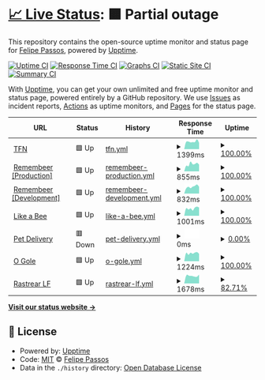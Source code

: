 # [📈 Live Status](https://status.berkspar.com): <!--live status--> **🟧 Partial outage**

This repository contains the open-source uptime monitor and status page for [Felipe Passos](https://www.berkspar.com), powered by [Upptime](https://github.com/upptime/upptime).

[![Uptime CI](https://github.com/berkspar/upptime/workflows/Uptime%20CI/badge.svg)](https://github.com/berkspar/upptime/actions?query=workflow%3A%22Uptime+CI%22)
[![Response Time CI](https://github.com/berkspar/upptime/workflows/Response%20Time%20CI/badge.svg)](https://github.com/berkspar/upptime/actions?query=workflow%3A%22Response+Time+CI%22)
[![Graphs CI](https://github.com/berkspar/upptime/workflows/Graphs%20CI/badge.svg)](https://github.com/berkspar/upptime/actions?query=workflow%3A%22Graphs+CI%22)
[![Static Site CI](https://github.com/berkspar/upptime/workflows/Static%20Site%20CI/badge.svg)](https://github.com/berkspar/upptime/actions?query=workflow%3A%22Static+Site+CI%22)
[![Summary CI](https://github.com/berkspar/upptime/workflows/Summary%20CI/badge.svg)](https://github.com/berkspar/upptime/actions?query=workflow%3A%22Summary+CI%22)

With [Upptime](https://upptime.js.org), you can get your own unlimited and free uptime monitor and status page, powered entirely by a GitHub repository. We use [Issues](https://github.com/berkspar/upptime/issues) as incident reports, [Actions](https://github.com/berkspar/upptime/actions) as uptime monitors, and [Pages](https://status.berkspar.com) for the status page.

<!--start: status pages-->
<!-- This summary is generated by Upptime (https://github.com/upptime/upptime) -->
<!-- Do not edit this manually, your changes will be overwritten -->
<!-- prettier-ignore -->
| URL | Status | History | Response Time | Uptime |
| --- | ------ | ------- | ------------- | ------ |
| <img alt="" src="https://favicons.githubusercontent.com/api.tfn.app.br" height="13"> [TFN](https://api.tfn.app.br) | 🟩 Up | [tfn.yml](https://github.com/BerkSpar/upptime/commits/HEAD/history/tfn.yml) | <details><summary><img alt="Response time graph" src="./graphs/tfn/response-time-week.png" height="20"> 1399ms</summary><br><a href="https://status.berkspar.com/history/tfn"><img alt="Response time 1404" src="https://img.shields.io/endpoint?url=https%3A%2F%2Fraw.githubusercontent.com%2FBerkSpar%2Fupptime%2FHEAD%2Fapi%2Ftfn%2Fresponse-time.json"></a><br><a href="https://status.berkspar.com/history/tfn"><img alt="24-hour response time 956" src="https://img.shields.io/endpoint?url=https%3A%2F%2Fraw.githubusercontent.com%2FBerkSpar%2Fupptime%2FHEAD%2Fapi%2Ftfn%2Fresponse-time-day.json"></a><br><a href="https://status.berkspar.com/history/tfn"><img alt="7-day response time 1399" src="https://img.shields.io/endpoint?url=https%3A%2F%2Fraw.githubusercontent.com%2FBerkSpar%2Fupptime%2FHEAD%2Fapi%2Ftfn%2Fresponse-time-week.json"></a><br><a href="https://status.berkspar.com/history/tfn"><img alt="30-day response time 1404" src="https://img.shields.io/endpoint?url=https%3A%2F%2Fraw.githubusercontent.com%2FBerkSpar%2Fupptime%2FHEAD%2Fapi%2Ftfn%2Fresponse-time-month.json"></a><br><a href="https://status.berkspar.com/history/tfn"><img alt="1-year response time 1404" src="https://img.shields.io/endpoint?url=https%3A%2F%2Fraw.githubusercontent.com%2FBerkSpar%2Fupptime%2FHEAD%2Fapi%2Ftfn%2Fresponse-time-year.json"></a></details> | <details><summary><a href="https://status.berkspar.com/history/tfn">100.00%</a></summary><a href="https://status.berkspar.com/history/tfn"><img alt="All-time uptime 100.00%" src="https://img.shields.io/endpoint?url=https%3A%2F%2Fraw.githubusercontent.com%2FBerkSpar%2Fupptime%2FHEAD%2Fapi%2Ftfn%2Fuptime.json"></a><br><a href="https://status.berkspar.com/history/tfn"><img alt="24-hour uptime 100.00%" src="https://img.shields.io/endpoint?url=https%3A%2F%2Fraw.githubusercontent.com%2FBerkSpar%2Fupptime%2FHEAD%2Fapi%2Ftfn%2Fuptime-day.json"></a><br><a href="https://status.berkspar.com/history/tfn"><img alt="7-day uptime 100.00%" src="https://img.shields.io/endpoint?url=https%3A%2F%2Fraw.githubusercontent.com%2FBerkSpar%2Fupptime%2FHEAD%2Fapi%2Ftfn%2Fuptime-week.json"></a><br><a href="https://status.berkspar.com/history/tfn"><img alt="30-day uptime 100.00%" src="https://img.shields.io/endpoint?url=https%3A%2F%2Fraw.githubusercontent.com%2FBerkSpar%2Fupptime%2FHEAD%2Fapi%2Ftfn%2Fuptime-month.json"></a><br><a href="https://status.berkspar.com/history/tfn"><img alt="1-year uptime 100.00%" src="https://img.shields.io/endpoint?url=https%3A%2F%2Fraw.githubusercontent.com%2FBerkSpar%2Fupptime%2FHEAD%2Fapi%2Ftfn%2Fuptime-year.json"></a></details>
| <img alt="" src="https://favicons.githubusercontent.com/api.iremembeer.com" height="13"> [Remembeer [Production]](https://api.iremembeer.com) | 🟩 Up | [remembeer-production.yml](https://github.com/BerkSpar/upptime/commits/HEAD/history/remembeer-production.yml) | <details><summary><img alt="Response time graph" src="./graphs/remembeer-production/response-time-week.png" height="20"> 855ms</summary><br><a href="https://status.berkspar.com/history/remembeer-production"><img alt="Response time 912" src="https://img.shields.io/endpoint?url=https%3A%2F%2Fraw.githubusercontent.com%2FBerkSpar%2Fupptime%2FHEAD%2Fapi%2Fremembeer-production%2Fresponse-time.json"></a><br><a href="https://status.berkspar.com/history/remembeer-production"><img alt="24-hour response time 665" src="https://img.shields.io/endpoint?url=https%3A%2F%2Fraw.githubusercontent.com%2FBerkSpar%2Fupptime%2FHEAD%2Fapi%2Fremembeer-production%2Fresponse-time-day.json"></a><br><a href="https://status.berkspar.com/history/remembeer-production"><img alt="7-day response time 855" src="https://img.shields.io/endpoint?url=https%3A%2F%2Fraw.githubusercontent.com%2FBerkSpar%2Fupptime%2FHEAD%2Fapi%2Fremembeer-production%2Fresponse-time-week.json"></a><br><a href="https://status.berkspar.com/history/remembeer-production"><img alt="30-day response time 912" src="https://img.shields.io/endpoint?url=https%3A%2F%2Fraw.githubusercontent.com%2FBerkSpar%2Fupptime%2FHEAD%2Fapi%2Fremembeer-production%2Fresponse-time-month.json"></a><br><a href="https://status.berkspar.com/history/remembeer-production"><img alt="1-year response time 912" src="https://img.shields.io/endpoint?url=https%3A%2F%2Fraw.githubusercontent.com%2FBerkSpar%2Fupptime%2FHEAD%2Fapi%2Fremembeer-production%2Fresponse-time-year.json"></a></details> | <details><summary><a href="https://status.berkspar.com/history/remembeer-production">100.00%</a></summary><a href="https://status.berkspar.com/history/remembeer-production"><img alt="All-time uptime 100.00%" src="https://img.shields.io/endpoint?url=https%3A%2F%2Fraw.githubusercontent.com%2FBerkSpar%2Fupptime%2FHEAD%2Fapi%2Fremembeer-production%2Fuptime.json"></a><br><a href="https://status.berkspar.com/history/remembeer-production"><img alt="24-hour uptime 100.00%" src="https://img.shields.io/endpoint?url=https%3A%2F%2Fraw.githubusercontent.com%2FBerkSpar%2Fupptime%2FHEAD%2Fapi%2Fremembeer-production%2Fuptime-day.json"></a><br><a href="https://status.berkspar.com/history/remembeer-production"><img alt="7-day uptime 100.00%" src="https://img.shields.io/endpoint?url=https%3A%2F%2Fraw.githubusercontent.com%2FBerkSpar%2Fupptime%2FHEAD%2Fapi%2Fremembeer-production%2Fuptime-week.json"></a><br><a href="https://status.berkspar.com/history/remembeer-production"><img alt="30-day uptime 100.00%" src="https://img.shields.io/endpoint?url=https%3A%2F%2Fraw.githubusercontent.com%2FBerkSpar%2Fupptime%2FHEAD%2Fapi%2Fremembeer-production%2Fuptime-month.json"></a><br><a href="https://status.berkspar.com/history/remembeer-production"><img alt="1-year uptime 100.00%" src="https://img.shields.io/endpoint?url=https%3A%2F%2Fraw.githubusercontent.com%2FBerkSpar%2Fupptime%2FHEAD%2Fapi%2Fremembeer-production%2Fuptime-year.json"></a></details>
| <img alt="" src="https://favicons.githubusercontent.com/api.ibeer.app" height="13"> [Remembeer [Development]](https://api.ibeer.app) | 🟩 Up | [remembeer-development.yml](https://github.com/BerkSpar/upptime/commits/HEAD/history/remembeer-development.yml) | <details><summary><img alt="Response time graph" src="./graphs/remembeer-development/response-time-week.png" height="20"> 832ms</summary><br><a href="https://status.berkspar.com/history/remembeer-development"><img alt="Response time 841" src="https://img.shields.io/endpoint?url=https%3A%2F%2Fraw.githubusercontent.com%2FBerkSpar%2Fupptime%2FHEAD%2Fapi%2Fremembeer-development%2Fresponse-time.json"></a><br><a href="https://status.berkspar.com/history/remembeer-development"><img alt="24-hour response time 737" src="https://img.shields.io/endpoint?url=https%3A%2F%2Fraw.githubusercontent.com%2FBerkSpar%2Fupptime%2FHEAD%2Fapi%2Fremembeer-development%2Fresponse-time-day.json"></a><br><a href="https://status.berkspar.com/history/remembeer-development"><img alt="7-day response time 832" src="https://img.shields.io/endpoint?url=https%3A%2F%2Fraw.githubusercontent.com%2FBerkSpar%2Fupptime%2FHEAD%2Fapi%2Fremembeer-development%2Fresponse-time-week.json"></a><br><a href="https://status.berkspar.com/history/remembeer-development"><img alt="30-day response time 841" src="https://img.shields.io/endpoint?url=https%3A%2F%2Fraw.githubusercontent.com%2FBerkSpar%2Fupptime%2FHEAD%2Fapi%2Fremembeer-development%2Fresponse-time-month.json"></a><br><a href="https://status.berkspar.com/history/remembeer-development"><img alt="1-year response time 841" src="https://img.shields.io/endpoint?url=https%3A%2F%2Fraw.githubusercontent.com%2FBerkSpar%2Fupptime%2FHEAD%2Fapi%2Fremembeer-development%2Fresponse-time-year.json"></a></details> | <details><summary><a href="https://status.berkspar.com/history/remembeer-development">100.00%</a></summary><a href="https://status.berkspar.com/history/remembeer-development"><img alt="All-time uptime 100.00%" src="https://img.shields.io/endpoint?url=https%3A%2F%2Fraw.githubusercontent.com%2FBerkSpar%2Fupptime%2FHEAD%2Fapi%2Fremembeer-development%2Fuptime.json"></a><br><a href="https://status.berkspar.com/history/remembeer-development"><img alt="24-hour uptime 100.00%" src="https://img.shields.io/endpoint?url=https%3A%2F%2Fraw.githubusercontent.com%2FBerkSpar%2Fupptime%2FHEAD%2Fapi%2Fremembeer-development%2Fuptime-day.json"></a><br><a href="https://status.berkspar.com/history/remembeer-development"><img alt="7-day uptime 100.00%" src="https://img.shields.io/endpoint?url=https%3A%2F%2Fraw.githubusercontent.com%2FBerkSpar%2Fupptime%2FHEAD%2Fapi%2Fremembeer-development%2Fuptime-week.json"></a><br><a href="https://status.berkspar.com/history/remembeer-development"><img alt="30-day uptime 100.00%" src="https://img.shields.io/endpoint?url=https%3A%2F%2Fraw.githubusercontent.com%2FBerkSpar%2Fupptime%2FHEAD%2Fapi%2Fremembeer-development%2Fuptime-month.json"></a><br><a href="https://status.berkspar.com/history/remembeer-development"><img alt="1-year uptime 100.00%" src="https://img.shields.io/endpoint?url=https%3A%2F%2Fraw.githubusercontent.com%2FBerkSpar%2Fupptime%2FHEAD%2Fapi%2Fremembeer-development%2Fuptime-year.json"></a></details>
| <img alt="" src="https://favicons.githubusercontent.com/homolog.likeabee.com.br" height="13"> [Like a Bee](https://homolog.likeabee.com.br) | 🟩 Up | [like-a-bee.yml](https://github.com/BerkSpar/upptime/commits/HEAD/history/like-a-bee.yml) | <details><summary><img alt="Response time graph" src="./graphs/like-a-bee/response-time-week.png" height="20"> 1001ms</summary><br><a href="https://status.berkspar.com/history/like-a-bee"><img alt="Response time 1043" src="https://img.shields.io/endpoint?url=https%3A%2F%2Fraw.githubusercontent.com%2FBerkSpar%2Fupptime%2FHEAD%2Fapi%2Flike-a-bee%2Fresponse-time.json"></a><br><a href="https://status.berkspar.com/history/like-a-bee"><img alt="24-hour response time 819" src="https://img.shields.io/endpoint?url=https%3A%2F%2Fraw.githubusercontent.com%2FBerkSpar%2Fupptime%2FHEAD%2Fapi%2Flike-a-bee%2Fresponse-time-day.json"></a><br><a href="https://status.berkspar.com/history/like-a-bee"><img alt="7-day response time 1001" src="https://img.shields.io/endpoint?url=https%3A%2F%2Fraw.githubusercontent.com%2FBerkSpar%2Fupptime%2FHEAD%2Fapi%2Flike-a-bee%2Fresponse-time-week.json"></a><br><a href="https://status.berkspar.com/history/like-a-bee"><img alt="30-day response time 1043" src="https://img.shields.io/endpoint?url=https%3A%2F%2Fraw.githubusercontent.com%2FBerkSpar%2Fupptime%2FHEAD%2Fapi%2Flike-a-bee%2Fresponse-time-month.json"></a><br><a href="https://status.berkspar.com/history/like-a-bee"><img alt="1-year response time 1043" src="https://img.shields.io/endpoint?url=https%3A%2F%2Fraw.githubusercontent.com%2FBerkSpar%2Fupptime%2FHEAD%2Fapi%2Flike-a-bee%2Fresponse-time-year.json"></a></details> | <details><summary><a href="https://status.berkspar.com/history/like-a-bee">100.00%</a></summary><a href="https://status.berkspar.com/history/like-a-bee"><img alt="All-time uptime 100.00%" src="https://img.shields.io/endpoint?url=https%3A%2F%2Fraw.githubusercontent.com%2FBerkSpar%2Fupptime%2FHEAD%2Fapi%2Flike-a-bee%2Fuptime.json"></a><br><a href="https://status.berkspar.com/history/like-a-bee"><img alt="24-hour uptime 100.00%" src="https://img.shields.io/endpoint?url=https%3A%2F%2Fraw.githubusercontent.com%2FBerkSpar%2Fupptime%2FHEAD%2Fapi%2Flike-a-bee%2Fuptime-day.json"></a><br><a href="https://status.berkspar.com/history/like-a-bee"><img alt="7-day uptime 100.00%" src="https://img.shields.io/endpoint?url=https%3A%2F%2Fraw.githubusercontent.com%2FBerkSpar%2Fupptime%2FHEAD%2Fapi%2Flike-a-bee%2Fuptime-week.json"></a><br><a href="https://status.berkspar.com/history/like-a-bee"><img alt="30-day uptime 100.00%" src="https://img.shields.io/endpoint?url=https%3A%2F%2Fraw.githubusercontent.com%2FBerkSpar%2Fupptime%2FHEAD%2Fapi%2Flike-a-bee%2Fuptime-month.json"></a><br><a href="https://status.berkspar.com/history/like-a-bee"><img alt="1-year uptime 100.00%" src="https://img.shields.io/endpoint?url=https%3A%2F%2Fraw.githubusercontent.com%2FBerkSpar%2Fupptime%2FHEAD%2Fapi%2Flike-a-bee%2Fuptime-year.json"></a></details>
| <img alt="" src="https://favicons.githubusercontent.com/api.pet.delivery" height="13"> [Pet Delivery](https://api.pet.delivery) | 🟥 Down | [pet-delivery.yml](https://github.com/BerkSpar/upptime/commits/HEAD/history/pet-delivery.yml) | <details><summary><img alt="Response time graph" src="./graphs/pet-delivery/response-time-week.png" height="20"> 0ms</summary><br><a href="https://status.berkspar.com/history/pet-delivery"><img alt="Response time 0" src="https://img.shields.io/endpoint?url=https%3A%2F%2Fraw.githubusercontent.com%2FBerkSpar%2Fupptime%2FHEAD%2Fapi%2Fpet-delivery%2Fresponse-time.json"></a><br><a href="https://status.berkspar.com/history/pet-delivery"><img alt="24-hour response time 0" src="https://img.shields.io/endpoint?url=https%3A%2F%2Fraw.githubusercontent.com%2FBerkSpar%2Fupptime%2FHEAD%2Fapi%2Fpet-delivery%2Fresponse-time-day.json"></a><br><a href="https://status.berkspar.com/history/pet-delivery"><img alt="7-day response time 0" src="https://img.shields.io/endpoint?url=https%3A%2F%2Fraw.githubusercontent.com%2FBerkSpar%2Fupptime%2FHEAD%2Fapi%2Fpet-delivery%2Fresponse-time-week.json"></a><br><a href="https://status.berkspar.com/history/pet-delivery"><img alt="30-day response time 0" src="https://img.shields.io/endpoint?url=https%3A%2F%2Fraw.githubusercontent.com%2FBerkSpar%2Fupptime%2FHEAD%2Fapi%2Fpet-delivery%2Fresponse-time-month.json"></a><br><a href="https://status.berkspar.com/history/pet-delivery"><img alt="1-year response time 0" src="https://img.shields.io/endpoint?url=https%3A%2F%2Fraw.githubusercontent.com%2FBerkSpar%2Fupptime%2FHEAD%2Fapi%2Fpet-delivery%2Fresponse-time-year.json"></a></details> | <details><summary><a href="https://status.berkspar.com/history/pet-delivery">0.00%</a></summary><a href="https://status.berkspar.com/history/pet-delivery"><img alt="All-time uptime 0.00%" src="https://img.shields.io/endpoint?url=https%3A%2F%2Fraw.githubusercontent.com%2FBerkSpar%2Fupptime%2FHEAD%2Fapi%2Fpet-delivery%2Fuptime.json"></a><br><a href="https://status.berkspar.com/history/pet-delivery"><img alt="24-hour uptime 0.00%" src="https://img.shields.io/endpoint?url=https%3A%2F%2Fraw.githubusercontent.com%2FBerkSpar%2Fupptime%2FHEAD%2Fapi%2Fpet-delivery%2Fuptime-day.json"></a><br><a href="https://status.berkspar.com/history/pet-delivery"><img alt="7-day uptime 0.00%" src="https://img.shields.io/endpoint?url=https%3A%2F%2Fraw.githubusercontent.com%2FBerkSpar%2Fupptime%2FHEAD%2Fapi%2Fpet-delivery%2Fuptime-week.json"></a><br><a href="https://status.berkspar.com/history/pet-delivery"><img alt="30-day uptime 0.00%" src="https://img.shields.io/endpoint?url=https%3A%2F%2Fraw.githubusercontent.com%2FBerkSpar%2Fupptime%2FHEAD%2Fapi%2Fpet-delivery%2Fuptime-month.json"></a><br><a href="https://status.berkspar.com/history/pet-delivery"><img alt="1-year uptime 0.00%" src="https://img.shields.io/endpoint?url=https%3A%2F%2Fraw.githubusercontent.com%2FBerkSpar%2Fupptime%2FHEAD%2Fapi%2Fpet-delivery%2Fuptime-year.json"></a></details>
| <img alt="" src="https://favicons.githubusercontent.com/api.lf.app.br" height="13"> [O Gole](https://api.lf.app.br) | 🟩 Up | [o-gole.yml](https://github.com/BerkSpar/upptime/commits/HEAD/history/o-gole.yml) | <details><summary><img alt="Response time graph" src="./graphs/o-gole/response-time-week.png" height="20"> 1224ms</summary><br><a href="https://status.berkspar.com/history/o-gole"><img alt="Response time 1281" src="https://img.shields.io/endpoint?url=https%3A%2F%2Fraw.githubusercontent.com%2FBerkSpar%2Fupptime%2FHEAD%2Fapi%2Fo-gole%2Fresponse-time.json"></a><br><a href="https://status.berkspar.com/history/o-gole"><img alt="24-hour response time 989" src="https://img.shields.io/endpoint?url=https%3A%2F%2Fraw.githubusercontent.com%2FBerkSpar%2Fupptime%2FHEAD%2Fapi%2Fo-gole%2Fresponse-time-day.json"></a><br><a href="https://status.berkspar.com/history/o-gole"><img alt="7-day response time 1224" src="https://img.shields.io/endpoint?url=https%3A%2F%2Fraw.githubusercontent.com%2FBerkSpar%2Fupptime%2FHEAD%2Fapi%2Fo-gole%2Fresponse-time-week.json"></a><br><a href="https://status.berkspar.com/history/o-gole"><img alt="30-day response time 1281" src="https://img.shields.io/endpoint?url=https%3A%2F%2Fraw.githubusercontent.com%2FBerkSpar%2Fupptime%2FHEAD%2Fapi%2Fo-gole%2Fresponse-time-month.json"></a><br><a href="https://status.berkspar.com/history/o-gole"><img alt="1-year response time 1281" src="https://img.shields.io/endpoint?url=https%3A%2F%2Fraw.githubusercontent.com%2FBerkSpar%2Fupptime%2FHEAD%2Fapi%2Fo-gole%2Fresponse-time-year.json"></a></details> | <details><summary><a href="https://status.berkspar.com/history/o-gole">100.00%</a></summary><a href="https://status.berkspar.com/history/o-gole"><img alt="All-time uptime 100.00%" src="https://img.shields.io/endpoint?url=https%3A%2F%2Fraw.githubusercontent.com%2FBerkSpar%2Fupptime%2FHEAD%2Fapi%2Fo-gole%2Fuptime.json"></a><br><a href="https://status.berkspar.com/history/o-gole"><img alt="24-hour uptime 100.00%" src="https://img.shields.io/endpoint?url=https%3A%2F%2Fraw.githubusercontent.com%2FBerkSpar%2Fupptime%2FHEAD%2Fapi%2Fo-gole%2Fuptime-day.json"></a><br><a href="https://status.berkspar.com/history/o-gole"><img alt="7-day uptime 100.00%" src="https://img.shields.io/endpoint?url=https%3A%2F%2Fraw.githubusercontent.com%2FBerkSpar%2Fupptime%2FHEAD%2Fapi%2Fo-gole%2Fuptime-week.json"></a><br><a href="https://status.berkspar.com/history/o-gole"><img alt="30-day uptime 100.00%" src="https://img.shields.io/endpoint?url=https%3A%2F%2Fraw.githubusercontent.com%2FBerkSpar%2Fupptime%2FHEAD%2Fapi%2Fo-gole%2Fuptime-month.json"></a><br><a href="https://status.berkspar.com/history/o-gole"><img alt="1-year uptime 100.00%" src="https://img.shields.io/endpoint?url=https%3A%2F%2Fraw.githubusercontent.com%2FBerkSpar%2Fupptime%2FHEAD%2Fapi%2Fo-gole%2Fuptime-year.json"></a></details>
| <img alt="" src="https://favicons.githubusercontent.com/rastrear.lftecnologia.com.br" height="13"> [Rastrear LF](https://rastrear.lftecnologia.com.br) | 🟩 Up | [rastrear-lf.yml](https://github.com/BerkSpar/upptime/commits/HEAD/history/rastrear-lf.yml) | <details><summary><img alt="Response time graph" src="./graphs/rastrear-lf/response-time-week.png" height="20"> 1678ms</summary><br><a href="https://status.berkspar.com/history/rastrear-lf"><img alt="Response time 1913" src="https://img.shields.io/endpoint?url=https%3A%2F%2Fraw.githubusercontent.com%2FBerkSpar%2Fupptime%2FHEAD%2Fapi%2Frastrear-lf%2Fresponse-time.json"></a><br><a href="https://status.berkspar.com/history/rastrear-lf"><img alt="24-hour response time 1373" src="https://img.shields.io/endpoint?url=https%3A%2F%2Fraw.githubusercontent.com%2FBerkSpar%2Fupptime%2FHEAD%2Fapi%2Frastrear-lf%2Fresponse-time-day.json"></a><br><a href="https://status.berkspar.com/history/rastrear-lf"><img alt="7-day response time 1678" src="https://img.shields.io/endpoint?url=https%3A%2F%2Fraw.githubusercontent.com%2FBerkSpar%2Fupptime%2FHEAD%2Fapi%2Frastrear-lf%2Fresponse-time-week.json"></a><br><a href="https://status.berkspar.com/history/rastrear-lf"><img alt="30-day response time 1913" src="https://img.shields.io/endpoint?url=https%3A%2F%2Fraw.githubusercontent.com%2FBerkSpar%2Fupptime%2FHEAD%2Fapi%2Frastrear-lf%2Fresponse-time-month.json"></a><br><a href="https://status.berkspar.com/history/rastrear-lf"><img alt="1-year response time 1913" src="https://img.shields.io/endpoint?url=https%3A%2F%2Fraw.githubusercontent.com%2FBerkSpar%2Fupptime%2FHEAD%2Fapi%2Frastrear-lf%2Fresponse-time-year.json"></a></details> | <details><summary><a href="https://status.berkspar.com/history/rastrear-lf">82.71%</a></summary><a href="https://status.berkspar.com/history/rastrear-lf"><img alt="All-time uptime 85.36%" src="https://img.shields.io/endpoint?url=https%3A%2F%2Fraw.githubusercontent.com%2FBerkSpar%2Fupptime%2FHEAD%2Fapi%2Frastrear-lf%2Fuptime.json"></a><br><a href="https://status.berkspar.com/history/rastrear-lf"><img alt="24-hour uptime 22.57%" src="https://img.shields.io/endpoint?url=https%3A%2F%2Fraw.githubusercontent.com%2FBerkSpar%2Fupptime%2FHEAD%2Fapi%2Frastrear-lf%2Fuptime-day.json"></a><br><a href="https://status.berkspar.com/history/rastrear-lf"><img alt="7-day uptime 82.71%" src="https://img.shields.io/endpoint?url=https%3A%2F%2Fraw.githubusercontent.com%2FBerkSpar%2Fupptime%2FHEAD%2Fapi%2Frastrear-lf%2Fuptime-week.json"></a><br><a href="https://status.berkspar.com/history/rastrear-lf"><img alt="30-day uptime 85.36%" src="https://img.shields.io/endpoint?url=https%3A%2F%2Fraw.githubusercontent.com%2FBerkSpar%2Fupptime%2FHEAD%2Fapi%2Frastrear-lf%2Fuptime-month.json"></a><br><a href="https://status.berkspar.com/history/rastrear-lf"><img alt="1-year uptime 85.36%" src="https://img.shields.io/endpoint?url=https%3A%2F%2Fraw.githubusercontent.com%2FBerkSpar%2Fupptime%2FHEAD%2Fapi%2Frastrear-lf%2Fuptime-year.json"></a></details>

<!--end: status pages-->

[**Visit our status website →**](https://status.berkspar.com)

## 📄 License

- Powered by: [Upptime](https://github.com/upptime/upptime)
- Code: [MIT](./LICENSE) © [Felipe Passos](https://www.berkspar.com)
- Data in the `./history` directory: [Open Database License](https://opendatacommons.org/licenses/odbl/1-0/)
